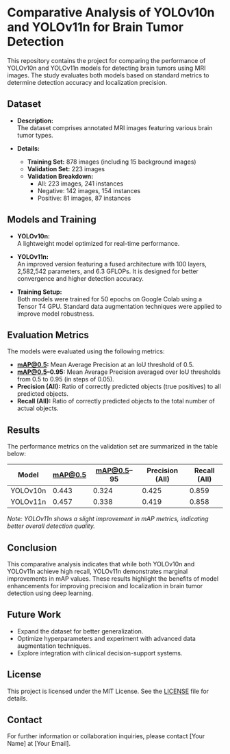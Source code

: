 # Comparative Analysis of YOLOv10n and YOLOv11n for Brain Tumor Detection

This repository contains the project for comparing the performance of YOLOv10n and YOLOv11n models for detecting brain tumors using MRI images. The study evaluates both models based on standard metrics to determine detection accuracy and localization precision.

## Dataset

- **Description:**  
  The dataset comprises annotated MRI images featuring various brain tumor types.
  
- **Details:**  
  - **Training Set:** 878 images (including 15 background images)  
  - **Validation Set:** 223 images  
  - **Validation Breakdown:**  
    - All: 223 images, 241 instances  
    - Negative: 142 images, 154 instances  
    - Positive: 81 images, 87 instances  

## Models and Training

- **YOLOv10n:**  
  A lightweight model optimized for real-time performance.

- **YOLOv11n:**  
  An improved version featuring a fused architecture with 100 layers, 2,582,542 parameters, and 6.3 GFLOPs. It is designed for better convergence and higher detection accuracy.

- **Training Setup:**  
  Both models were trained for 50 epochs on Google Colab using a Tensor T4 GPU. Standard data augmentation techniques were applied to improve model robustness.

## Evaluation Metrics

The models were evaluated using the following metrics:

- **mAP@0.5:** Mean Average Precision at an IoU threshold of 0.5.
- **mAP@0.5–0.95:** Mean Average Precision averaged over IoU thresholds from 0.5 to 0.95 (in steps of 0.05).
- **Precision (All):** Ratio of correctly predicted objects (true positives) to all predicted objects.
- **Recall (All):** Ratio of correctly predicted objects to the total number of actual objects.

## Results

The performance metrics on the validation set are summarized in the table below:

| Model     | mAP@0.5 | mAP@0.5–95 | Precision (All) | Recall (All) |
|-----------|---------|------------|-----------------|--------------|
| YOLOv10n  | 0.443   | 0.324      | 0.425           | 0.859        |
| YOLOv11n  | 0.457   | 0.338      | 0.419           | 0.858        |

*Note: YOLOv11n shows a slight improvement in mAP metrics, indicating better overall detection quality.*

## Conclusion

This comparative analysis indicates that while both YOLOv10n and YOLOv11n achieve high recall, YOLOv11n demonstrates marginal improvements in mAP values. These results highlight the benefits of model enhancements for improving precision and localization in brain tumor detection using deep learning.

## Future Work

- Expand the dataset for better generalization.
- Optimize hyperparameters and experiment with advanced data augmentation techniques.
- Explore integration with clinical decision-support systems.

## License

This project is licensed under the MIT License. See the [LICENSE](LICENSE) file for details.

## Contact

For further information or collaboration inquiries, please contact [Your Name] at [Your Email].
